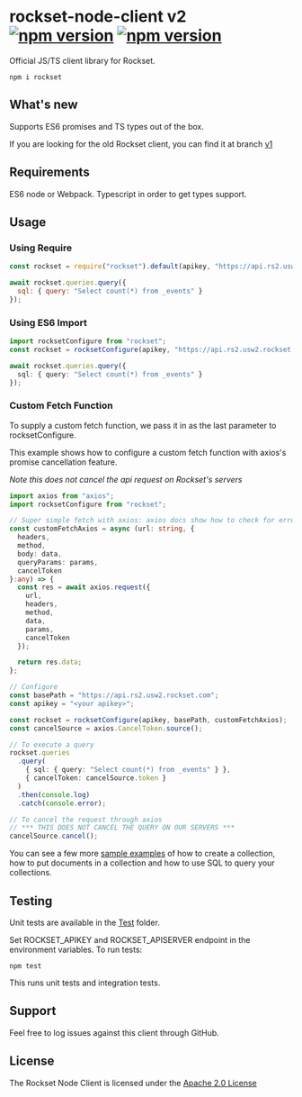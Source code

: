 

# rockset-node-client v2 [![npm version](https://badge.fury.io/js/rockset.svg)](https://badge.fury.io/js/rockset) [![npm version](https://img.shields.io/npm/dm/rockset.svg)](https://www.npmjs.com/package/rockset)


Official JS/TS client library for Rockset.

```
npm i rockset
```

## What's new
Supports ES6 promises and TS types out of the box.

If you are looking for the old Rockset client, you can find it at branch [v1](https://github.com/rockset/rockset-node-client/tree/v1)

## Requirements

ES6 node or Webpack. Typescript in order to get types support.

## Usage

### Using Require

```js
const rockset = require("rockset").default(apikey, "https://api.rs2.usw2.rockset.com");

await rockset.queries.query({
  sql: { query: "Select count(*) from _events" }
});
```

### Using ES6 Import

```ts
import rocksetConfigure from "rockset";
const rockset = rocksetConfigure(apikey, "https://api.rs2.usw2.rockset.com");

await rockset.queries.query({
  sql: { query: "Select count(*) from _events" }
});
```

### Custom Fetch Function

To supply a custom fetch function, we pass it in as the last parameter to rocksetConfigure.

This example shows how to configure a custom fetch function with axios's promise cancellation feature.

*Note this does not cancel the api request on Rockset's servers*

```ts
import axios from "axios";
import rocksetConfigure from "rockset";

// Super simple fetch with axios: axios docs show how to check for errors, cancel requests etc.
const customFetchAxios = async (url: string, {
  headers,
  method,
  body: data,
  queryParams: params,
  cancelToken
}:any) => {
  const res = await axios.request({
    url,
    headers,
    method,
    data,
    params,
    cancelToken
  });

  return res.data;
};

// Configure
const basePath = "https://api.rs2.usw2.rockset.com";
const apikey = "<your apikey>";

const rockset = rocksetConfigure(apikey, basePath, customFetchAxios);
const cancelSource = axios.CancelToken.source();

// To execute a query
rockset.queries
  .query(
    { sql: { query: "Select count(*) from _events" } },
    { cancelToken: cancelSource.token }
  )
  .then(console.log)
  .catch(console.error);

// To cancel the request through axios
// *** THIS DOES NOT CANCEL THE QUERY ON OUR SERVERS ***
cancelSource.cancel();
```

You can see a few more [sample examples](https://github.com/rockset/rockset-node-client/tree/v2.0/examples) of how to create a collection, how to put documents in a collection and how to use SQL to query your collections.

## Testing

Unit tests are available in the [Test](https://github.com/rockset/rockset-node-client/tree/v2.0/test) folder.

Set ROCKSET_APIKEY and ROCKSET_APISERVER endpoint in the environment variables. To run tests:
```
npm test
```

This runs unit tests and integration tests.

## Support

Feel free to log issues against this client through GitHub.

## License

The Rockset Node Client is licensed under the [Apache 2.0 License](https://github.com/rockset/rockset-node-client/blob/v2.0/LICENSE)